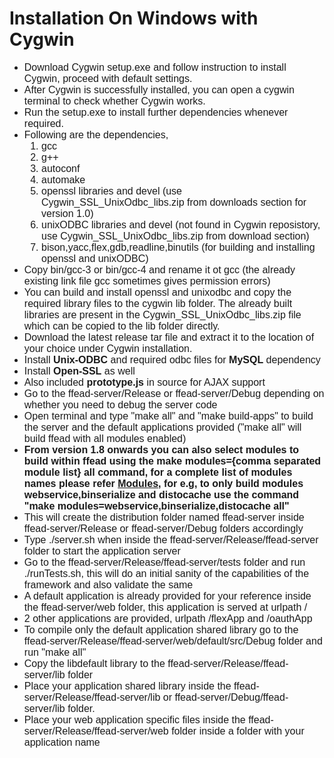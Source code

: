 # Installation On Windows with Cygwin #
<font size='3' face='Georgia, Arial'>
<ul><li>Download Cygwin setup.exe and follow instruction to install Cygwin, proceed with default settings.<br>
</li><li>After Cygwin is successfully installed, you can open a cygwin terminal to check whether Cygwin works.<br>
</li><li>Run the setup.exe to install further dependencies whenever required.<br>
</li><li>Following are the dependencies,<br>
<ol><li>gcc<br>
</li><li>g++<br>
</li><li>autoconf<br>
</li><li>automake<br>
</li><li>openssl libraries and devel (use Cygwin_SSL_UnixOdbc_libs.zip from downloads section for version 1.0)<br>
</li><li>unixODBC libraries and devel (not found in Cygwin reposistory, use Cygwin_SSL_UnixOdbc_libs.zip from download section)<br>
</li><li>bison,yacc,flex,gdb,readline,binutils (for building and installing openssl and unixODBC)<br>
</li></ol></li><li>Copy bin/gcc-3 or bin/gcc-4 and rename it ot gcc (the already existing link file gcc sometimes gives permission errors)<br>
</li><li>You can build and install openssl and unixodbc and copy the required library files to the cygwin lib folder. The already built libraries are present in the Cygwin_SSL_UnixOdbc_libs.zip file which can be copied to the lib folder directly.<br>
</li><li>Download the latest release tar file and extract it to the location of your choice under Cygwin installation.<br>
</li><li>Install <b>Unix-ODBC</b> and required odbc files for <b>MySQL</b> dependency<br>
</li><li>Install <b>Open-SSL</b> as well<br>
</li><li>Also included <b>prototype.js</b> in source for AJAX support<br>
</li><li>Go to the ffead-server/Release or ffead-server/Debug depending on whether you need to debug the server code<br>
</li><li>Open terminal and type "make all" and "make build-apps" to build the server and the default applications provided ("make all" will build ffead with all modules enabled)<br>
</li><li><b>From version 1.8 onwards you can also select modules to build within ffead using the make modules={comma separated module list} all command, for a complete list of modules names please refer <a href='http://code.google.com/p/ffead-cpp/wiki/Modules'>Modules</a>, for e.g, to only build modules webservice,binserialize and distocache use the command "make modules=webservice,binserialize,distocache all"</b>
</li><li>This will create the distribution folder named ffead-server inside ffead-server/Release or ffead-server/Debug folders accordingly<br>
</li><li>Type ./server.sh when inside the ffead-server/Release/ffead-server folder to start the application server<br>
</li><li>Go to the ffead-server/Release/ffead-server/tests folder and run ./runTests.sh, this will do an initial sanity of the capabilities of the framework and also validate the same<br>
</li><li>A default application is already provided for your reference inside the ffead-server/web folder, this application is served at urlpath /<br>
</li><li>2 other applications are provided, urlpath /flexApp and /oauthApp<br>
</li><li>To compile only the default application shared library go to the ffead-server/Release/ffead-server/web/default/src/Debug folder and run "make all"<br>
</li><li>Copy the libdefault library to the ffead-server/Release/ffead-server/lib folder<br>
</li><li>Place your application shared library inside the ffead-server/Release/ffead-server/lib or ffead-server/Debug/ffead-server/lib folder.<br>
</li><li>Place your web application specific files inside the ffead-server/Release/ffead-server/web folder inside a folder with your application name<br>
</font>